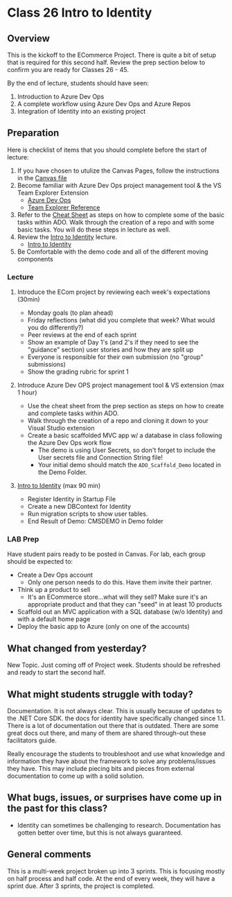 # Class 26 Intro to Identity

## Overview
This is the kickoff to the ECommerce Project. There is quite a bit of setup that is
required for this second half. Review the prep section below to confirm you are ready
for Classes 26 - 45.
 
By the end of lecture, students should have seen:
1. Introduction to Azure Dev Ops
2. A complete workflow using Azure Dev Ops and Azure Repos
3. Integration of Identity into an existing project

## Preparation
Here is checklist of items that you should complete before the start of lecture: 
1. If you have chosen to utulize the Canvas Pages, follow the instructions in the [Canvas file](./Canvas.md)
2. Become familiar with Azure Dev Ops project management tool & the VS Team Explorer Extension
    - [Azure Dev Ops](https://dev.azure.com/)
    - [Team Explorer Reference](https://docs.microsoft.com/en-us/azure/devops/user-guide/work-team-explorer?view=azure-devops)
3. Refer to the [Cheat Sheet](/../ECom_Project/VSTS_CheatSheet.md) as steps on how to complete some of the basic 
    tasks within ADO. Walk through the creation of a repo and with some basic tasks. You will do these steps in lecture as well. 
4. Review the [Intro to Identity](./Identity.md) lecture.
   - [Intro to Identity](https://docs.microsoft.com/en-us/aspnet/core/security/authentication/identity?view=aspnetcore-2.2&tabs=visual-studio)
5. Be Comfortable with the demo code and all of the different moving components 

### Lecture
1. Introduce the ECom project by reviewing each week's expectations (30min)
   - Monday goals (to plan ahead)
   - Friday reflections (what did you complete that week? What would you do differently?)
   - Peer reviews at the end of each sprint
   - Show an example of Day 1's (and 2's if they need to see the "guidance" section) user stories and how they are split up
   - Everyone is responsible for their own submission (no "group" submissions)
   - Show the grading rubric for sprint 1

2. Introduce Azure Dev OPS project management tool & VS extension  (max 1 hour)
   - Use the cheat sheet from the prep section as steps on how to create and complete tasks within ADO.
   - Walk through the creation of a repo and cloning it down to your Visual Studio extension 
   - Create a basic scaffolded MVC app w/ a database in class following the Azure Dev Ops work flow
        - The demo is using User Secrets, so don't forget to include the User secrets file and Connection String file! 
        - Your initial demo should match the `ADO_Scaffold_Demo` located in the Demo Folder. 

3. [Intro to Identity](./Identity.md) (max 90 min)
   - Register Identity in Startup File
   - Create a new DBContext for Identity
   - Run migration scripts to show user tables. 
   - End Result of Demo: CMSDEMO in Demo folder

### LAB Prep
Have student pairs ready to be posted in Canvas. For lab, each group should be expected to:
- Create a Dev Ops account
  - Only one person needs to do this. Have them invite their partner.
- Think up a product to sell
  - It's an ECommerce store...what will they sell? Make sure it's an appropriate product and that they
  can "seed" in at least 10 products
- Scaffold out an MVC application with a SQL database (w/o Identity) and with a default home page
- Deploy the basic app to Azure (only on one of the accounts)

## What changed from yesterday? 
New Topic. Just coming off of Project week. Students should be refreshed and ready to start the second half.

## What might students struggle with today? 
Documentation. It is not always clear. This is usually because of updates to the .NET Core SDK. the docs for identity have specifically changed since 1.1. There is a lot of documentation out there that 
is outdated. There are some great docs out there, and many of them are shared through-out these facilitators guide.

Really encourage the students to troubleshoot and use what knowledge and information they have about the framework to solve any problems/issues they have. This
may include piecing bits and pieces from external documentation to come up with a solid solution. 

## What bugs, issues, or surprises have come up in the past for this class?
- Identity can sometimes be challenging to research. Documentation has gotten better over time, but this is not always
guaranteed. 

## General comments
This is a multi-week project broken up into 3 sprints. This is focusing mostly on half process and half code. At the end of every week, they will have a sprint due. After 3 sprints, the project is completed. 
